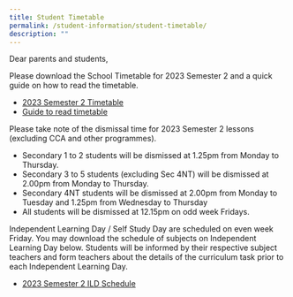 ```yaml
---
title: Student Timetable
permalink: /student-information/student-timetable/
description: ""
---
```

Dear parents and students,

Please download the School Timetable for 2023 Semester 2 and a quick guide on how to read the timetable.

* <a target="_blank" href="/files/Timetable%20Matters/2023%20semester%202%20timetable.pdf"> 2023 Semester 2 Timetable  </a>
* <a target="_blank" href="/files/Timetable%20Matters/How-to-read-the-timetable.pdf"> Guide to read timetable  </a>

Please take note of the dismissal time for 2023 Semester 2 lessons (excluding CCA and other programmes).

*   Secondary 1 to 2 students will be dismissed at 1.25pm from Monday to Thursday.
*   Secondary 3 to 5 students (excluding Sec 4NT) will be dismissed at 2.00pm from Monday to Thursday.
*   Secondary 4NT students will be dismissed at 2.00pm from Monday to Tuesday and 1.25pm from Wednesday to Thursday
*   All students will be dismissed at 12.15pm on odd week Fridays.

Independent Learning Day / Self Study Day are scheduled on even week Friday. You may download the schedule of subjects on Independent Learning Day below. Students will be informed by their respective subject teachers and form teachers about the details of the curriculum task prior to each Independent Learning Day.

* <a target="_blank" href="/files/Timetable%20Matters/2023%20semester%202%20ild%20schedule.pdf"> 2023 Semester 2 ILD Schedule  </a>